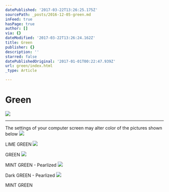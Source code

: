 ```yaml
---
datePublished: '2017-03-22T13:26:25.175Z'
sourcePath: _posts/2016-12-05-green.md
inFeed: true
hasPage: true
author: []
via: {}
dateModified: '2017-03-22T13:26:24.162Z'
title: Green
publisher: {}
description: ''
starred: false
datePublishedOriginal: '2017-01-01T00:22:47.939Z'
url: green/index.html
_type: Article

---
```

# Green
![](https://the-grid-user-content.s3-us-west-2.amazonaws.com/5e4e44ff-0841-4ba1-b444-4d1c3e49f4af.jpg)

---

The settings of your computer screen may alter color of the pictures shown below
![](https://the-grid-user-content.s3-us-west-2.amazonaws.com/653a6600-9ca1-4a09-89bf-38d9654644ed.jpg)

LIME GREEN
![](https://the-grid-user-content.s3-us-west-2.amazonaws.com/7703f627-237a-448c-8055-2b0b4f19bf95.jpg)

GREEN
![](https://the-grid-user-content.s3-us-west-2.amazonaws.com/d23700a5-d0ef-4fa2-8a70-9e34dff0bfd9.jpg)

MINT GREEN - Pearlized
![](https://the-grid-user-content.s3-us-west-2.amazonaws.com/2a090e9a-46df-4b1a-b978-5dccb0716355.jpg)

Dark GREEN - Pearlized
![](https://the-grid-user-content.s3-us-west-2.amazonaws.com/0ffeb3e4-6df6-4a5a-805c-719ae8635f44.jpg)

MINT GREEN